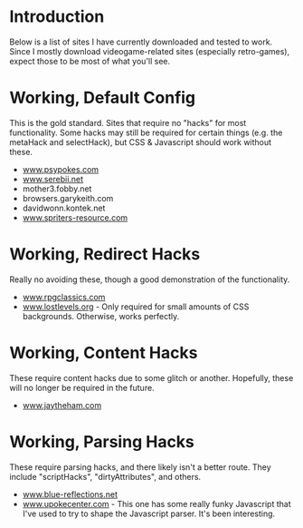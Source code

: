 # Introduction #

Below is a list of sites I have currently downloaded and tested to work. Since I mostly download videogame-related sites (especially retro-games), expect those to be most of what you'll see.


# Working, Default Config #

This is the gold standard. Sites that require no "hacks" for most functionality. Some hacks may still be required for certain things (e.g. the metaHack and selectHack), but CSS & Javascript should work without these.

  * www.psypokes.com
  * www.serebii.net
  * mother3.fobby.net
  * browsers.garykeith.com
  * davidwonn.kontek.net
  * www.spriters-resource.com

# Working, Redirect Hacks #

Really no avoiding these, though a good demonstration of the functionality.

  * www.rpgclassics.com
  * www.lostlevels.org - Only required for small amounts of CSS backgrounds. Otherwise, works perfectly.

# Working, Content Hacks #

These require content hacks due to some glitch or another. Hopefully, these will no longer be required in the future.

  * www.jaytheham.com

# Working, Parsing Hacks #

These require parsing hacks, and there likely isn't a better route. They include "scriptHacks", "dirtyAttributes", and others.

  * www.blue-reflections.net
  * www.upokecenter.com - This one has some really funky Javascript that I've used to try to shape the Javascript parser. It's been interesting.